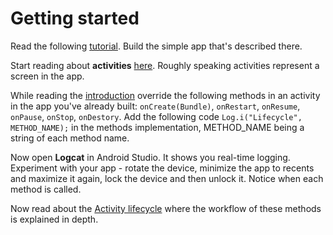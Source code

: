 # Getting started

Read the following [tutorial](https://developer.android.com/training/basics/firstapp/index.html).
Build the simple app that's described there.

Start reading about __activities__ [here](https://developer.android.com/guide/components/activities/index.html).
Roughly speaking activities represent a screen in the app.

While reading the [introduction](https://developer.android.com/guide/components/activities/intro-activities.html) override the following methods in an activity in the app you've already built: 
`onCreate(Bundle)`, `onRestart`, `onResume`, `onPause`, `onStop`, `onDestory`. Add the following code `Log.i("Lifecycle", METHOD_NAME);` in the methods implementation, METHOD_NAME being a string of each method name.

Now open __Logcat__ in Android Studio. It shows you real-time logging. Experiment with your app - rotate the device, minimize the app to recents and maximize it again, lock the device and then unlock it. Notice when each method is called.

Now read about the [Activity lifecycle](https://developer.android.com/guide/components/activities/activity-lifecycle.html) where the workflow of these methods is explained in depth.  
